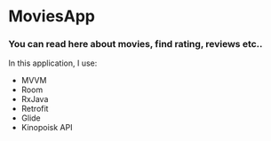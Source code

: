 # MoviesApp
### You can read here about movies, find rating, reviews etc..
In this application, I use:
* MVVM
* Room
* RxJava
* Retrofit
* Glide
* Kinopoisk API
